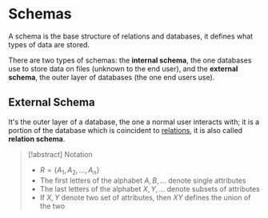 # Schemas

A schema is the base structure of relations and databases, it defines what types of data are stored.

There are two types of schemas: the **internal schema**, the one databases use to store data on files (unknown to the end user), and the **external schema**, the outer layer of databases (the one end users use).

## External Schema

It's the outer layer of a database, the one a normal user interacts with; it is a portion of the database which is coincident to [relations](Data%20Management%20and%20Analysis/Unit%201/Relational/Relational%20Model.md#Relation), it is also called **relation schema**.

> [!abstract] Notation
> - $R = \{A_1, A_2, \ldots, A_n\}$
> - The first letters of the alphabet $A, B, \ldots$ denote single attributes
> - The last letters of the alphabet $X, Y, \ldots$ denote subsets of attributes
> - If $X, Y$ denote two set of attributes, then $XY$ defines the union of the two
